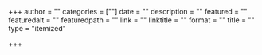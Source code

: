 +++
author = ""
categories = [""]
date = ""
description = ""
featured = ""
featuredalt = ""
featuredpath = ""
link = ""
linktitle = ""
format = ""
title = ""
type = "itemized"

+++

